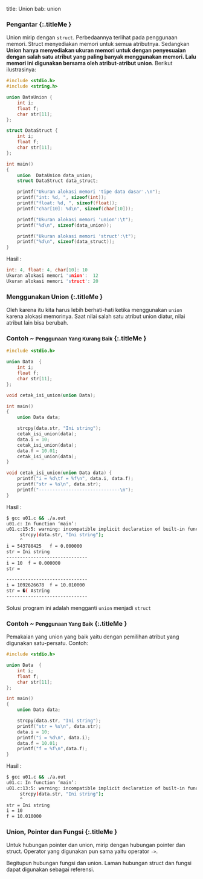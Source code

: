 title: Union
bab: union


### <i class="fa fa-info-circle"></i> Pengantar  {:.titleMe }

Union mirip dengan `struct`. Perbedaannya terlihat pada penggunaan memori. Struct menyediakan memori untuk semua atributnya. Sedangkan **Union hanya menyediakan ukuran memori untuk dengan penyesuaian dengan salah satu atribut yang paling banyak menggunakan memori. Lalu memori ini digunakan bersama oleh atribut-atribut union**. Berikut ilustrasinya:

``` c
#include <stdio.h>
#include <string.h>

union DataUnion {
    int i;
    float f;
    char str[11];
};

struct DataStruct {
    int i;
    float f;
    char str[11];
};

int main()
{
    union  DataUnion data_union;
    struct DataStruct data_struct;

    printf("Ukuran alokasi memori 'tipe data dasar'.\n");
    printf("int: %d, ", sizeof(int));
    printf("float: %d, ", sizeof(float));
    printf("char[10]: %d\n", sizeof(char[10]));

    printf("Ukuran alokasi memori 'union':\t");
    printf("%d\n", sizeof(data_union));

    printf("Ukuran alokasi memori 'struct':\t");
    printf("%d\n", sizeof(data_struct));
}
```
Hasil :
``` c
int: 4, float: 4, char[10]: 10
Ukuran alokasi memori 'union':  12
Ukuran alokasi memori 'struct': 20
```

### <i class="fa fa-info-circle"></i> Menggunakan Union {:.titleMe }

Oleh karena itu kita harus lebih berhati-hati ketika menggunakan `union` karena alokasi memorinya. Saat nilai salah satu atribut union diatur, nilai atribut lain bisa berubah.

### <i class="fa fa-code"></i> Contoh ~ <small>Penggunaan Yang Kurang Baik</small> {:.titleMe }

``` c
#include <stdio.h>

union Data  {
    int i;
    float f;
    char str[11];
};

void cetak_isi_union(union Data);

int main()
{
    union Data data;

    strcpy(data.str, "Ini string");
    cetak_isi_union(data);
    data.i = 10;
    cetak_isi_union(data);
    data.f = 10.01;
    cetak_isi_union(data);
}

void cetak_isi_union(union Data data) {
    printf("i = %d\tf = %f\n", data.i, data.f);
    printf("str = %s\n", data.str);
    printf("------------------------------\n");
}
```
Hasil :
``` bash
$ gcc u01.c && ./a.out 
u01.c: In function ‘main’:
u01.c:15:5: warning: incompatible implicit declaration of built-in function ‘strcpy’
     strcpy(data.str, "Ini string");
     ^
i = 543780425   f = 0.000000
str = Ini string
------------------------------
i = 10  f = 0.000000
str = 

------------------------------
i = 1092626678  f = 10.010000
str = �( Astring
------------------------------
```

Solusi program ini adalah mengganti `union` menjadi `struct`

### <i class="fa fa-code"></i> Contoh ~ <small>Penggunaan Yang Baik</small> {:.titleMe }

Pemakaian yang union yang baik yaitu dengan pemilihan atribut yang digunakan satu-persatu. Contoh:

``` c
#include <stdio.h>

union Data  {
    int i;
    float f;
    char str[11];
};

int main()
{
    union Data data;

    strcpy(data.str, "Ini string");
    printf("str = %s\n", data.str);
    data.i = 10;
    printf("i = %d\n", data.i);
    data.f = 10.01;
    printf("f = %f\n",data.f);
}
```
Hasil :
``` bash
$ gcc u01.c && ./a.out 
u01.c: In function ‘main’:
u01.c:13:5: warning: incompatible implicit declaration of built-in function ‘strcpy’
     strcpy(data.str, "Ini string");
     ^
str = Ini string
i = 10
f = 10.010000
```

### <i class="fa fa-info-circle"></i> Union, Pointer dan Fungsi {:.titleMe }

Untuk hubungan pointer dan union, mirip dengan hubungan pointer dan struct. Operator yang digunakan pun sama yaitu operator `->`.

Begitupun hubungan fungsi dan union. Laman hubungan struct dan fungsi dapat digunakan sebagai referensi.
